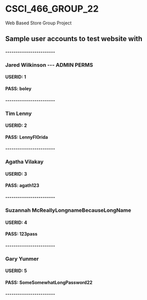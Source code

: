 # CSCI_466_GROUP_22
Web Based Store Group Project

## Sample user accounts to test website with ##
#### ------------------------
### Jared Wilkinson --- ADMIN PERMS ###
#### USERID: 1
#### PASS:   boley
#### ------------------------

### Tim Lenny ###
#### USERID: 2
#### PASS:   LennyFl0rida
#### ------------------------

### Agatha Vilakay ###
#### USERID: 3
#### PASS:   agath123
#### ------------------------

### Suzannah McReallyLongnameBecauseLongName ###
#### USERID: 4
#### PASS:   123pass
#### ------------------------

### Gary Yunmer ###
#### USERID: 5
#### PASS:   SomeSomewhatLongPassword22
#### ------------------------
